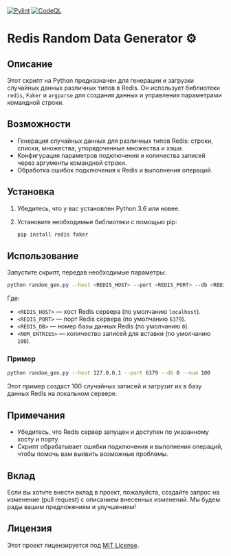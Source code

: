 [![Pylint](https://github.com/iwizard7/redis-random-data-generator/actions/workflows/pylint.yml/badge.svg)](https://github.com/iwizard7/redis-random-data-generator/actions/workflows/pylint.yml) [![CodeQL](https://github.com/iwizard7/redis-random-data-generator/actions/workflows/codeql.yml/badge.svg)](https://github.com/iwizard7/redis-random-data-generator/actions/workflows/codeql.yml)
# Redis Random Data Generator ⚙️

## Описание

Этот скрипт на Python предназначен для генерации и загрузки случайных данных различных типов в Redis. Он использует библиотеки `redis`, `Faker` и `argparse` для создания данных и управления параметрами командной строки.

## Возможности

- Генерация случайных данных для различных типов Redis: строки, списки, множества, упорядоченные множества и хэши.
- Конфигурация параметров подключения и количества записей через аргументы командной строки.
- Обработка ошибок подключения к Redis и выполнения операций.

## Установка

1. Убедитесь, что у вас установлен Python 3.6 или новее.
2. Установите необходимые библиотеки с помощью pip:

   ```bash
   pip install redis faker
   ```

## Использование

Запустите скрипт, передав необходимые параметры:

```bash
python random_gen.py --host <REDIS_HOST> --port <REDIS_PORT> --db <REDIS_DB> --num <NUM_ENTRIES>
```

Где:
- `<REDIS_HOST>` — хост Redis сервера (по умолчанию `localhost`).
- `<REDIS_PORT>` — порт Redis сервера (по умолчанию `6379`).
- `<REDIS_DB>` — номер базы данных Redis (по умолчанию `0`).
- `<NUM_ENTRIES>` — количество записей для вставки (по умолчанию `100`).

### Пример

```bash
python random_gen.py --host 127.0.0.1 --port 6379 --db 0 --num 100
```

Этот пример создаст 100 случайных записей и загрузит их в базу данных Redis на локальном сервере.

## Примечания

- Убедитесь, что Redis сервер запущен и доступен по указанному хосту и порту.
- Скрипт обрабатывает ошибки подключения и выполнения операций, чтобы помочь вам выявить возможные проблемы.

## Вклад

Если вы хотите внести вклад в проект, пожалуйста, создайте запрос на изменение (pull request) с описанием внесенных изменений. Мы будем рады вашим предложениям и улучшениям!

## Лицензия

Этот проект лицензируется под [MIT License](LICENSE).
